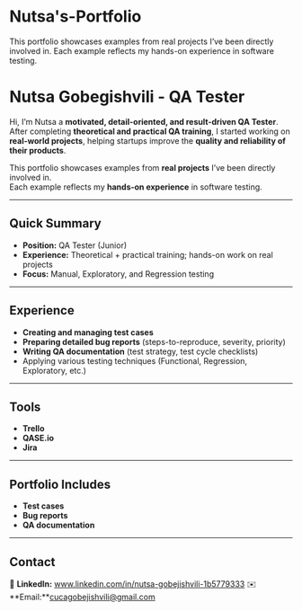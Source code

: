 # Nutsa's-Portfolio

This portfolio showcases examples from real projects I’ve been directly involved in.
Each example reflects my hands-on experience in software testing.

# Nutsa Gobegishvili - **QA Tester**

 Hi, I’m Nutsa a **motivated, detail-oriented, and result-driven QA Tester**.  
After completing **theoretical and practical QA training**, I started working on **real-world projects**, helping startups improve the **quality and reliability of their products**.

This portfolio showcases examples from **real projects** I’ve been directly involved in.  
Each example reflects my **hands-on experience** in software testing.

---

## Quick Summary
- **Position:** QA Tester (Junior)  
- **Experience:** Theoretical + practical training; hands-on work on real projects  
- **Focus:** Manual, Exploratory, and Regression testing

---

## Experience
- **Creating and managing test cases**  
- **Preparing detailed bug reports** (steps-to-reproduce, severity, priority)  
- **Writing QA documentation** (test strategy, test cycle checklists)  
- Applying various testing techniques (Functional, Regression, Exploratory, etc.)

---

## Tools
- **Trello**  
- **QASE.io**  
- **Jira**

---

## Portfolio Includes
- **Test cases**  
- **Bug reports**  
- **QA documentation**

---

## Contact
🔗 **LinkedIn:** www.linkedin.com/in/nutsa-gobejishvili-1b5779333
✉️ **Email:**cucagobejishvili@gmail.com

